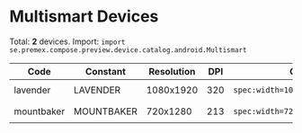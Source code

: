 # Multismart Devices

Total: **2** devices. Import: `import se.premex.compose.preview.device.catalog.android.Multismart`

| Code | Constant | Resolution | DPI | Compose Spec | Preview Usage |
|------|----------|------------|-----|-------------|---------------|
| lavender | LAVENDER | 1080x1920 | 320 | `spec:width=1080px,height=1920px,dpi=320` | `@Preview(device = Multismart.LAVENDER)` |
| mountbaker | MOUNTBAKER | 720x1280 | 213 | `spec:width=720px,height=1280px,dpi=213` | `@Preview(device = Multismart.MOUNTBAKER)` |

<!-- Generated automatically. Do not edit manually. -->
